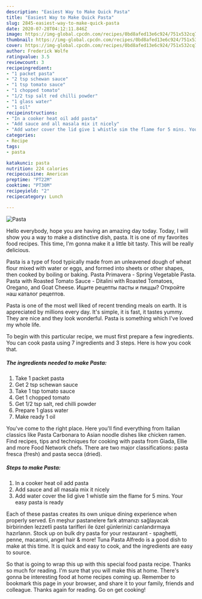 ```yaml
---
description: "Easiest Way to Make Quick Pasta"
title: "Easiest Way to Make Quick Pasta"
slug: 2845-easiest-way-to-make-quick-pasta
date: 2020-07-28T04:12:11.846Z
image: https://img-global.cpcdn.com/recipes/0bd8afed13e6c924/751x532cq70/pasta-recipe-main-photo.jpg
thumbnail: https://img-global.cpcdn.com/recipes/0bd8afed13e6c924/751x532cq70/pasta-recipe-main-photo.jpg
cover: https://img-global.cpcdn.com/recipes/0bd8afed13e6c924/751x532cq70/pasta-recipe-main-photo.jpg
author: Frederick Wolfe
ratingvalue: 3.5
reviewcount: 3
recipeingredient:
- "1 packet pasta"
- "2 tsp schewan sauce"
- "1 tsp tomato sauce"
- "1 chopped tomato"
- "1/2 tsp salt red chilli powder"
- "1 glass water"
- "1 oil"
recipeinstructions:
- "In a cooker heat oil add pasta"
- "Add sauce and all masala mix it nicely"
- "Add water cover the lid give 1 whistle sim the flame for 5 mins. Your easy pasta is ready"
categories:
- Recipe
tags:
- pasta

katakunci: pasta 
nutrition: 224 calories
recipecuisine: American
preptime: "PT22M"
cooktime: "PT30M"
recipeyield: "2"
recipecategory: Lunch

---
```



![Pasta](https://img-global.cpcdn.com/recipes/0bd8afed13e6c924/751x532cq70/pasta-recipe-main-photo.jpg)

Hello everybody, hope you are having an amazing day today. Today, I will show you a way to make a distinctive dish, pasta. It is one of my favorites food recipes. This time, I'm gonna make it a little bit tasty. This will be really delicious.

Pasta is a type of food typically made from an unleavened dough of wheat flour mixed with water or eggs, and formed into sheets or other shapes, then cooked by boiling or baking. Pasta Primavera - Spring Vegetable Pasta. Pasta with Roasted Tomato Sauce - Ditalini with Roasted Tomatoes, Oregano, and Goat Cheese. Ищите рецепты пасты и пиццы? Откройте наш каталог рецептов.

Pasta is one of the most well liked of recent trending meals on earth. It is appreciated by millions every day. It's simple, it is fast, it tastes yummy. They are nice and they look wonderful. Pasta is something which I've loved my whole life.


To begin with this particular recipe, we must first prepare a few ingredients. You can cook pasta using 7 ingredients and 3 steps. Here is how you cook that.

<!--inarticleads1-->

##### The ingredients needed to make Pasta:

1. Take 1 packet pasta
1. Get 2 tsp schewan sauce
1. Take 1 tsp tomato sauce
1. Get 1 chopped tomato
1. Get 1/2 tsp salt, red chilli powder
1. Prepare 1 glass water
1. Make ready 1 oil


You&#39;ve come to the right place. Here you&#39;ll find everything from Italian classics like Pasta Carbonara to Asian noodle dishes like chicken ramen. Find recipes, tips and techniques for cooking with pasta from Giada, Ellie and more Food Network chefs. There are two major classifications: pasta fresca (fresh) and pasta secca (dried). 

<!--inarticleads2-->

##### Steps to make Pasta:

1. In a cooker heat oil add pasta
1. Add sauce and all masala mix it nicely
1. Add water cover the lid give 1 whistle sim the flame for 5 mins. Your easy pasta is ready


Each of these pastas creates its own unique dining experience when properly served. En meşhur pastanelere fark atmanızı sağlayacak birbirinden lezzetli pasta tarifleri ile özel günlerinizi canlandırmaya hazırlanın. Stock up on bulk dry pasta for your restaurant - spaghetti, penne, macaroni, angel hair &amp; more! Tuna Pasta Alfredo is a good dish to make at this time. It is quick and easy to cook, and the ingredients are easy to source. 

So that is going to wrap this up with this special food pasta recipe. Thanks so much for reading. I'm sure that you will make this at home. There's gonna be interesting food at home recipes coming up. Remember to bookmark this page in your browser, and share it to your family, friends and colleague. Thanks again for reading. Go on get cooking!
